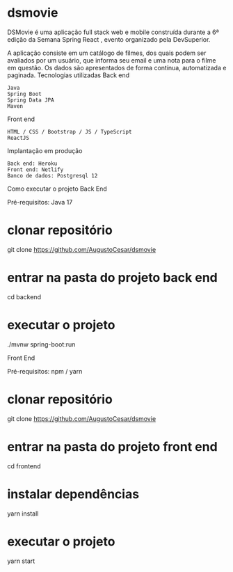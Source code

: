# dsmovie

DSMovie é uma aplicação full stack web e mobile construída durante a 6ª edição da Semana Spring React , evento organizado pela DevSuperior.

A aplicação consiste em um catálogo de filmes, dos quais podem ser avaliados por um usuário, que informa seu email e uma nota para o filme em questão. Os dados são apresentados de forma contínua, automatizada e paginada.
Tecnologias utilizadas
Back end

    Java
    Spring Boot
    Spring Data JPA
    Maven

Front end

    HTML / CSS / Bootstrap / JS / TypeScript
    ReactJS

Implantação em produção

    Back end: Heroku
    Front end: Netlify
    Banco de dados: Postgresql 12

Como executar o projeto
Back End

Pré-requisitos: Java 17

# clonar repositório
git clone https://github.com/AugustoCesar/dsmovie

# entrar na pasta do projeto back end
cd backend

# executar o projeto
./mvnw spring-boot:run

Front End

Pré-requisitos: npm / yarn

# clonar repositório
git clone https://github.com/AugustoCesar/dsmovie

# entrar na pasta do projeto front end
cd frontend

# instalar dependências
yarn install

# executar o projeto
yarn start
